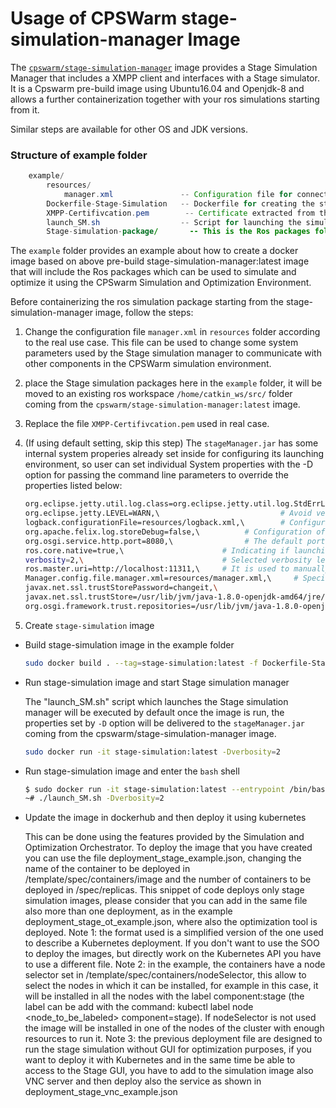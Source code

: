 # Usage of CPSWarm stage-simulation-manager Image
The [`cpswarm/stage-simulation-manager`](https://cloud.docker.com/u/cpswarm/repository/docker/cpswarm/stage-simulation-manager) image provides a Stage Simulation Manager that includes a XMPP client and interfaces with a Stage simulator. It is a Cpswarm pre-build image using Ubuntu16.04 and Openjdk-8 and allows a further containerization together with your ros simulations starting from it.

Similar steps are available for other OS and JDK versions.

### Structure of example folder
``` java
    example/
        resources/
            manager.xml               -- Configuration file for connecting to XMPP server and simulation tool capability
        Dockerfile-Stage-Simulation   -- Dockerfile for creating the stage-simulation image
        XMPP-Certifivcation.pem        -- Certificate extracted from the XMPP server
        launch_SM.sh                  -- Script for launching the simulation manager
        Stage-simulation-package/       -- This is the Ros packages folder
```


The `example` folder provides an example about how to create a docker image based on above pre-build stage-simulation-manager:latest image that will include the Ros packages which can be used to simulate and optimize it using the CPSwarm Simulation and Optimization Environment.

Before containerizing the ros simulation package starting from the stage-simulation-manager image, follow the steps:

1.  Change the configuration file `manager.xml` in `resources` folder according to the real use case. This file can be used to change some system parameters used by the Stage simulation manager to communicate with other components in the CPSWarm simulation environment.
2.  place the Stage simulation packages here in the `example` folder, it will be moved to an existing ros workspace `/home/catkin_ws/src/` folder coming from the `cpswarm/stage-simulation-manager:latest` image.
3.  Replace the file `XMPP-Certifivcation.pem` used in real case.
4.  (If using default setting, skip this step) The `stageManager.jar` has some internal system properies already set inside for configuring its launching environment, so user can set individual System properties with the -D option for passing the command line parameters to override the properties listed below:

      ``` bash
      org.eclipse.jetty.util.log.class=org.eclipse.jetty.util.log.StdErrLog,\
      org.eclipse.jetty.LEVEL=WARN,\                           # Avoid verbose superfluous debug info printed on Stdin.
      logback.configurationFile=resources/logback.xml,\        # Configuration of ch.qos.logback.core bundle
      org.apache.felix.log.storeDebug=false,\          # Configuration of org.apache.felix.log bundle to determine whether or not debug messages will be stored in the history
      org.osgi.service.http.port=8080,\                # The default port used for Felix servlets and resources available via HTTP
      ros.core.native=true,\                      # Indicating if launching the installed ROS system or the rosjava ROScore implementation of the rosjava_core project
      verbosity=2,\                               # Selected verbosity level: 0 NO_OUTPUT, 1 ONLY_FITNESS_SCORE, 2 ALL
      ros.master.uri=http://localhost:11311,\     # It is used to manually indicate the Ros environment variable in case the user doesn't set it during the Ros installation
      Manager.config.file.manager.xml=resources/manager.xml,\     # Specify the location of the configuration file of the Stage simulation manager
      javax.net.ssl.trustStorePassword=changeit,\
      javax.net.ssl.trustStore=/usr/lib/jvm/java-1.8.0-openjdk-amd64/jre/lib/security/cacerts,\                 # Replace path of the JDK with the user's value in real use case
      org.osgi.framework.trust.repositories=/usr/lib/jvm/java-1.8.0-openjdk-amd64/jre/lib/security/cacerts      # Replace path of the JDK with the user's value in real use case
      ```
5.  Create `stage-simulation` image

*  Build stage-simulation image in the example folder
   ``` bash
   sudo docker build . --tag=stage-simulation:latest -f Dockerfile-Stage-Simulation
   ```
*  Run stage-simulation image and start Stage simulation manager

   The "launch_SM.sh" script which launches the Stage simulation manager will be executed by default once the image is run, the properties set by `-D` option will be delivered to the `stageManager.jar` coming from the cpswarm/stage-simulation-manager image.
   ```bash
   sudo docker run -it stage-simulation:latest -Dverbosity=2
   ```

*  Run stage-simulation image and enter the `bash` shell
   ```bash
   $ sudo docker run -it stage-simulation:latest --entrypoint /bin/bash
   ~# ./launch_SM.sh -Dverbosity=2
   ```
   
*  Update the image in dockerhub and then deploy it using kubernetes

   This can be done using the features provided by the Simulation and Optimization Orchestrator. To deploy the image that you have created you can use the file deployment_stage_example.json, changing the name of the container to be deployed in /template/spec/containers/image and the number of containers to be deployed in /spec/replicas. This snippet of code deploys only stage simulation images, please consider that you can add in the same file also more than one deployment, as in the example deployment_stage_ot_example.json, where also the optimization tool is deployed. 
   Note 1: the format used is a simplified version of the one used to describe a Kubernetes deployment. If you don't want to use the SOO to deploy the images, but directly work on the Kubernetes API you have to use a different file.
   Note 2: in the example, the containers have a node selector set in /template/spec/containers/nodeSelector, this allow to select the nodes in which it can be installed, for example in this case, it will be installed in all the nodes with the label component:stage (the label can be  add with the command: kubectl label node <node_to_be_labeled> component=stage). If nodeSelector is not used the image will be installed in one of the nodes of the cluster with enough resources to run it.
   Note 3: the previous deployment file are designed to run the stage simulation without GUI for optimization purposes, if you want to deploy it with Kubernetes and in the same time be able to access to the Stage GUI, you have to add to the simulation image also VNC server and then deploy also the service as shown in deployment_stage_vnc_example.json
